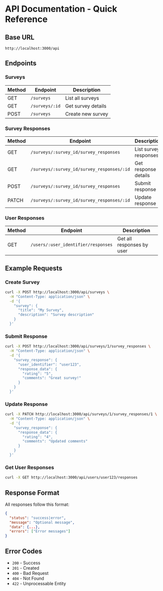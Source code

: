 # API Documentation - Quick Reference

## Base URL
```
http://localhost:3000/api
```

## Endpoints

### Surveys

| Method | Endpoint | Description |
|--------|----------|-------------|
| GET | `/surveys` | List all surveys |
| GET | `/surveys/:id` | Get survey details |
| POST | `/surveys` | Create new survey |

### Survey Responses

| Method | Endpoint | Description |
|--------|----------|-------------|
| GET | `/surveys/:survey_id/survey_responses` | List survey responses |
| GET | `/surveys/:survey_id/survey_responses/:id` | Get response details |
| POST | `/surveys/:survey_id/survey_responses` | Submit response |
| PATCH | `/surveys/:survey_id/survey_responses/:id` | Update response |

### User Responses

| Method | Endpoint | Description |
|--------|----------|-------------|
| GET | `/users/:user_identifier/responses` | Get all responses by user |

## Example Requests

### Create Survey
```bash
curl -X POST http://localhost:3000/api/surveys \
  -H "Content-Type: application/json" \
  -d '{
    "survey": {
      "title": "My Survey",
      "description": "Survey description"
    }
  }'
```

### Submit Response
```bash
curl -X POST http://localhost:3000/api/surveys/1/survey_responses \
  -H "Content-Type: application/json" \
  -d '{
    "survey_response": {
      "user_identifier": "user123",
      "response_data": {
        "rating": "5",
        "comments": "Great survey!"
      }
    }
  }'
```

### Update Response
```bash
curl -X PATCH http://localhost:3000/api/surveys/1/survey_responses/1 \
  -H "Content-Type: application/json" \
  -d '{
    "survey_response": {
      "response_data": {
        "rating": "4",
        "comments": "Updated comments"
      }
    }
  }'
```

### Get User Responses
```bash
curl -X GET http://localhost:3000/api/users/user123/responses
```

## Response Format

All responses follow this format:
```json
{
  "status": "success|error",
  "message": "Optional message",
  "data": {...},
  "errors": ["Error messages"]
}
```

## Error Codes

- `200` - Success
- `201` - Created
- `400` - Bad Request
- `404` - Not Found
- `422` - Unprocessable Entity 